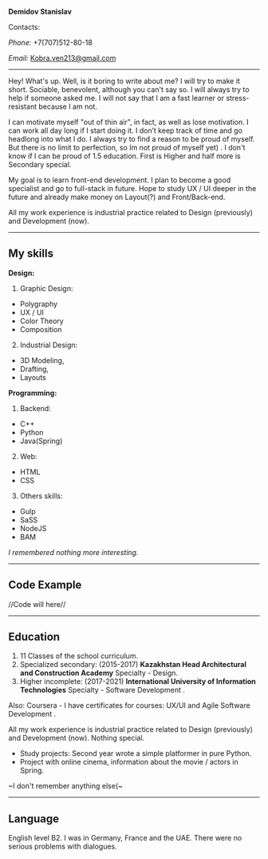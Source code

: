 **Demidov Stanislav** 

Contacts:

  *Phone:* +7(707)512-80-18

   *Email:* Kobra.ven213@gmail.com
  
---

Hey! What's up. 
Well, is it boring to write about me? I will try to make it short.
Sociable, benevolent, although you can't say so. I will always try to help if someone asked me.
I will not say that I am a fast learner or stress-resistant because I am not.


I can motivate myself "out of thin air", in fact, as well as lose motivation.
I can work all day long if I start doing it. I don’t keep track of time and go headlong into what I do.
I always try to find a reason to be proud of myself. But there is no limit to perfection, so Im not proud of myself yet) . 
I don't know if I can be proud of 1.5 education. First is Higher and half more is Secondary special. 

My goal is to learn front-end development.
I plan to become a good specialist and go to full-stack in future. Hope to study UX / UI deeper in the future and already make money on Layout(?) and Front/Back-end.

All my work experience is industrial practice related to Design (previously) and Development (now).

---

## My skills

 **Design:**
1. Graphic Design:
 - Polygraphy
 - UX / UI 
 - Color Theory 
 - Composition
2. Industrial Design: 
 - 3D Modeling, 
 - Drafting, 
 - Layouts

 **Programming:**
1. Backend:
 - C++
 - Python 
 - Java(Spring)
2. Web: 
 - HTML 
 - CSS
3. Others skills: 
 - Gulp
 - SaSS 
 - NodeJS 
 - BAM

*I remembered nothing more interesting.*

---

## Code Example

//Code will here//

---

## Education

1. 11 Classes of the school curriculum.
2. Specialized secondary: (2015-2017) **Kazakhstan Head Architectural and Construction Academy** Specialty - Design.
3. Higher incomplete: (2017-2021) **International University of Information Technologies** Specialty - Software Development .

Also: 
Coursera - I have certificates for courses:  UX/UI and  Agile Software Development . 
   
All my work experience is industrial practice related to Design (previously) and Development (now). Nothing special.
+ Study projects: Second year wrote a simple platformer in pure Python.
+ Project with online cinema, information about the movie / actors in Spring.

~I don't remember anything else(~

---

## Language

English level B2.
I was in Germany, France and the UAE.
There were no serious problems with dialogues.
